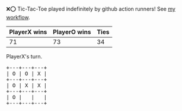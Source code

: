 :x::o: Tic-Tac-Toe played indefinitely by github action runners! See [my workflow](.github/workflows/play.yaml).

|PlayerX wins|PlayerO wins|Ties|
|-|-|-|
|71|73|34|

PlayerX's turn.

<pre>
+---+---+---+
| O | O | X |
+---+---+---+
| O | X | X |
+---+---+---+
| O |   |   |
+---+---+---+
</pre>